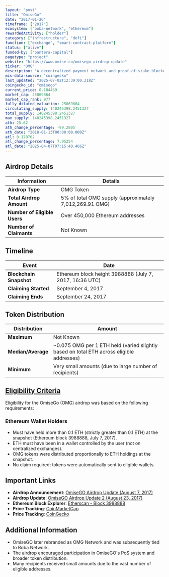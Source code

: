 ```yaml
---
layout: "post"
title: "OmiseGo"
date: "2017-01-26"
timeframe: ["2017"]
ecosystem: ["boba-network", "ethereum"]
rewardedActivity: ["holder"]
category: ["infrastructure", "defi"]
function: ["exchange", "smart-contract-platform"]
status: ["alive"]
funded-by: ["pantera-capital"]
pagetype: "project"
website: "https://www.omise.co/omisego-airdrop-update"
ticker: "OMG"
description: "A decentralized payment network and proof-of-stake blockchain designed for scaling Ethereum transactions and interoperability."
mis-data-source: "coingecko"
last_updated: "2025-07-02T12:39:00.218Z"
coingecko_id: "omisego"
current_price: 0.184469
market_cap: 25869864
market_cap_rank: 977
fully_diluted_valuation: 25869864
circulating_supply: 140245398.2451327
total_supply: 140245398.2451327
max_supply: 140245398.2451327
ath: 25.62
ath_change_percentage: -99.2805
ath_date: "2018-01-13T00:00:00.000Z"
atl: 0.170762
atl_change_percentage: 7.95254
atl_date: "2025-04-07T07:15:40.466Z"
---
```


## Airdrop Details

| Information                  | Details                                                 |
| ---------------------------- | ------------------------------------------------------- |
| **Airdrop Type**             | OMG Token                                               |
| **Total Airdrop Amount**     | 5% of total OMG supply (approximately 7,012,269.91 OMG) |
| **Number of Eligible Users** | Over 450,000 Ethereum addresses                         |
| **Number of Claimants**      | Not Known                                               |

## Timeline

| Event                   | Date                                                    |
| ----------------------- | ------------------------------------------------------- |
| **Blockchain Snapshot** | Ethereum block height 3988888 (July 7, 2017, 16:36 UTC) |
| **Claiming Started**    | September 4, 2017                                       |
| **Claiming Ends**       | September 24, 2017                                      |

## Token Distribution

| Distribution       | Amount                                                                                   |
| ------------------ | ---------------------------------------------------------------------------------------- |
| **Maximum**        | Not Known                                                                                |
| **Median/Average** | ~0.075 OMG per 1 ETH held (varied slightly based on total ETH across eligible addresses) |
| **Minimum**        | Very small amounts (due to large number of recipients)                                   |

## [Eligibility Criteria](https://www.omise.co/omisego-airdrop-update)

Eligibility for the OmiseGo (OMG) airdrop was based on the following requirements:

### Ethereum Wallet Holders
- Must have held more than 0.1 ETH (strictly greater than 0.1 ETH) at the snapshot (Ethereum block 3988888, July 7, 2017).
- ETH must have been in a wallet controlled by the user (not on centralized exchanges).
- OMG tokens were distributed proportionally to ETH holdings at the snapshot.
- No claim required; tokens were automatically sent to eligible wallets.

## Important Links

- **Airdrop Announcement**: [OmiseGO Airdrop Update (August 7, 2017)](https://www.omise.co/omisego-airdrop-update)
- **Airdrop Update**: [OmiseGO Airdrop Update 2 (August 23, 2017)](https://www.omise.co/omisego-airdrop-update-2)
- **Ethereum Block Explorer**: [Etherscan - Block 3988888](https://etherscan.io/block/3988888)
- **Price Tracking**: [CoinMarketCap](https://coinmarketcap.com/currencies/omg-network/)
- **Price Tracking**: [CoinGecko](https://www.coingecko.com/en/coins/omg-network)

## Additional Information

- OmiseGO later rebranded as OMG Network and was subsequently tied to Boba Network.
- The airdrop encouraged participation in OmiseGO's PoS system and broader token distribution.
- Many recipients received small amounts due to the vast number of eligible addresses.